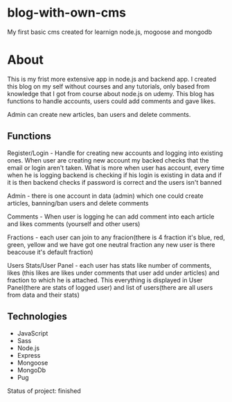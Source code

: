 # blog-with-own-cms
My first basic cms created for learnign node.js, mogoose and mongodb

# About 
<p>This is my frist more extensive app in node.js and backend app. I created this blog on my self without courses and any tutorials, only based from knowledge that I got from course about node.js on udemy. This blog has functions to handle accounts, users could add comments and gave likes.</p>
<p>Admin can create new articles, ban users and delete comments.</p>

<h2>Functions</h2>
<p>Register/Login - Handle for creating new accounts and logging into existing ones. When user are creating new account my backed checks that the email or login aren't taken. What is more when user has account, every time when he is logging backend is checking if his login is existing in data and if it is then backend checks if password is correct and the users isn't banned</p>
<p>Admin - there is one account in data (admin) which one could create articles, banning/ban users and delete comments</p>
<p>Comments - When user is logging he can add comment into each article and likes comments (yourself and other users)</p>
<p>Fractions - each user can join to any fracion(there is 4 fraction it's blue, red, green, yellow and we have got one neutral fraction any new user is there beacouse it's default fraction)</p>
<p>Users Stats/User Panel - each user has stats like number of comments, likes (this likes are likes under comments that user add under articles) and fraction to which he is attached. This everything is displayed in User Panel(there are stats of logged user) and list of users(there are all users from data and their stats)</p>

<h2>Technologies</h2>
<ul>
  <li>JavaScript</li>
  <li>Sass</li>
  <li>Node.js</li>
  <li>Express</li>
  <li>Mongoose</li>
  <li>MongoDb</li>
  <li>Pug</li>
</ul>

<p>Status of project: finished</p>
